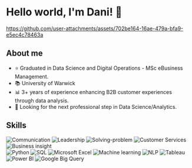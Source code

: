 </div>
<h1 align="left">Hello world, I'm Dani! 👋</h1>
</div>


https://github.com/user-attachments/assets/702be164-16ae-479a-bfa9-e5ec4c78463a

## About me

- ⭐ Graduated in Data Science and Digital Operations - MSc eBusiness Management.
- 📚 University of Warwick                                
- 📊 3+ years of experience enhancing B2B customer experiences through data analysis.
- 🎯 Looking for the next professional step in Data Science/Analytics.

## Skills
![Communication](https://img.shields.io/badge/Communication-F7DCFF)
![Leadership](https://img.shields.io/badge/Leadership-F7DCFF)
![Solving-problem](https://img.shields.io/badge/Solving%20problem-F7DCFF)
![Customer Services](https://img.shields.io/badge/Customer%20Services-F7DCFF)
![Business insight](https://img.shields.io/badge/Business%20insight-F7DCFF)
 <br>
![Python](https://img.shields.io/badge/Python-0E80C0)
![SQL](https://img.shields.io/badge/SQL-0E80C0)
![Microsoft Excel](https://img.shields.io/badge/Microsoft%20Excel-0E80C0)
![Machine learning](https://img.shields.io/badge/Machine%20learning-0E80C0)
![NLP](https://img.shields.io/badge/NLP-0E80C0)
![Tableau](https://img.shields.io/badge/Tableau-0E80C0)
![Power BI](https://img.shields.io/badge/Power%20BI-0E80C0)
![Google Big Query](https://img.shields.io/badge/Google%20Big%20Query-0E80C0)
